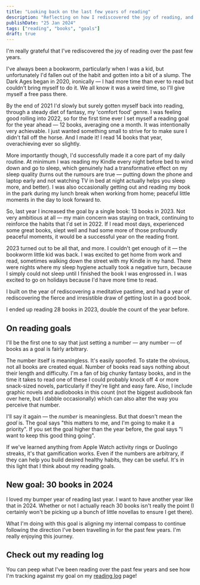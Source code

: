 ```yaml
---
title: "Looking back on the last few years of reading"
description: "Reflecting on how I rediscovered the joy of reading, and on reading goals in general."
publishDate: "25 Jan 2024"
tags: ["reading", "books", "goals"]
draft: true
---
```


I'm really grateful that I've rediscovered the joy of reading over the past few years.

I've always been a bookworm, particularly when I was a kid, but unfortunately I'd fallen out of the habit and gotten into a bit of a slump. The Dark Ages began in 2020, ironically — I had more time than ever to read but couldn't bring myself to do it. We all know it was a weird time, so I'll give myself a free pass there.

By the end of 2021 I'd slowly but surely gotten myself back into reading, through a steady diet of fantasy, my 'comfort food' genre. I was feeling good rolling into 2022, so for the first time ever I set myself a reading goal for the year ahead — 12 books, averaging one a month. It was intentionally very achievable. I just wanted something small to strive for to make sure I didn't fall off the horse. And I made it! I read 14 books that year, overachieving ever so slightly.

More importantly though, I'd successfully made it a core part of my daily routine. At minimum I was reading my Kindle every night before bed to wind down and go to sleep, which genuinely had a transformative effect on my sleep quality (turns out the rumours are true — putting down the phone and laptop early and not watching TV in bed at night actually helps you sleep more, and better). I was also occasionally getting out and reading my book in the park during my lunch break when working from home; peaceful little moments in the day to look forward to.

So, last year I increased the goal by a single book: 13 books in 2023. Not very ambitious at all — my main concern was staying on track, continuing to reinforce the habits that I'd set in 2022. If I read most days, experienced some great books, slept well and had some more of those profoundly peaceful moments, it would be a successful year on the reading front.

2023 turned out to be all that, and more. I couldn't get enough of it — the bookworm little kid was back. I was excited to get home from work and read, sometimes walking down the street with my Kindle in my hand. There were nights where my sleep hygiene actually took a negative turn, because I simply could not sleep until I finished the book I was engrossed in. I was excited to go on holidays because I'd have more time to read.

I built on the year of rediscovering a meditative pastime, and had a year of rediscovering the fierce and irresistible draw of getting lost in a good book.

I ended up reading 28 books in 2023, double the count of the year before.

## On reading goals

I'll be the first one to say that just setting a number — any number — of books as a goal is fairly arbitrary.

The number itself is meaningless. It's easily spoofed. To state the obvious, not all books are created equal. Number of books read says nothing about their length and difficulty. I'm a fan of big chunky fantasy books, and in the time it takes to read one of these I could probably knock off 4 or more snack-sized novels, particularly if they're light and easy fare. Also, I include graphic novels and audiobooks in this count (not the biggest audiobook fan over here, but I dabble occasionally) which can also alter the way you perceive that number.

I'll say it again — the _number_ is meaningless. But that doesn't mean the _goal_ is. The goal says "this matters to me, and I'm going to make it a priority". If you set the goal higher than the year before, the goal says "I want to keep this good thing going".

If we've learned anything from Apple Watch activity rings or Duolingo streaks, it's that gamification works. Even if the numbers are arbitrary, if they can help you build desired healthy habits, they can be useful. It's in this light that I think about my reading goals.

## New goal: 30 books in 2024

I loved my bumper year of reading last year. I want to have another year like that in 2024. Whether or not I actually reach 30 books isn't really the point (I certainly won't be picking up a bunch of little novellas to ensure I get there).

What I'm doing with this goal is aligning my internal compass to continue following the direction I've been travelling in for the past few years. I'm really enjoying this journey.

## Check out my reading log

You can peep what I've been reading over the past few years and see how I'm tracking against my goal on my [reading log](/reading-log) page!
